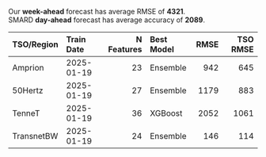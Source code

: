 
Our __week-ahead__ forecast has average RMSE of __4321__.  
SMARD __day-ahead__ forecast has average accuracy of __2089__. 
    
| TSO/Region   | Train Date   |   N Features | Best Model   |   RMSE |   TSO RMSE |
|:-------------|:-------------|-------------:|:-------------|-------:|-----------:|
| Amprion      | 2025-01-19   |           23 | Ensemble     |    942 |        645 |
| 50Hertz      | 2025-01-19   |           27 | Ensemble     |   1179 |        883 |
| TenneT       | 2025-01-19   |           36 | XGBoost      |   2052 |       1061 |
| TransnetBW   | 2025-01-19   |           24 | Ensemble     |    146 |        114 |